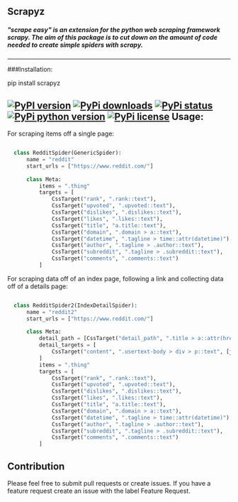 
## Scrapyz
##### "scrape easy" is an extension for the python web scraping framework scrapy. The aim of this package is to cut down on the amount of code needed to create simple spiders with scrapy.
---
###Installation:

pip install scrapyz

[![PyPI version](https://img.shields.io/pypi/v/scrapyz.svg)](https://img.shields.io/pypi/v/scrapyz.svg)
[![PyPi downloads](https://img.shields.io/pypi/dm/scrapyz.svg)](https://img.shields.io/pypi/dm/scrapyz.svg)
[![PyPi status](https://img.shields.io/pypi/status/scrapyz.svg)](https://img.shields.io/pypi/status/scrapyz.svg)
[![PyPi python version](https://img.shields.io/pypi/pyversions/scrapyz.svg)](https://img.shields.io/pypi/pyversions/scrapyz.svg)
[![PyPi license](https://img.shields.io/pypi/l/scrapyz.svg)](https://img.shields.io/pypi/l/scrapyz.svg)
Usage:
------
For scraping items off a single page:
```python

  class RedditSpider(GenericSpider):
      name = "reddit"
      start_urls = ["https://www.reddit.com/"]
  
      class Meta:
          items = ".thing"
          targets = [
              CssTarget("rank", ".rank::text"),
              CssTarget("upvoted", ".upvoted::text"),
              CssTarget("dislikes", ".dislikes::text"),
              CssTarget("likes", ".likes::text"),
              CssTarget("title", "a.title::text"),
              CssTarget("domain", ".domain > a::text"),
              CssTarget("datetime", ".tagline > time::attr(datetime)"),
              CssTarget("author", ".tagline > .author::text"),
              CssTarget("subreddit", ".tagline > .subreddit::text"),
              CssTarget("comments", ".comments::text")
          ]
```

For scraping data off of an index page, following a link and collecting data off of a details page:  
```python

  class RedditSpider2(IndexDetailSpider):
      name = "reddit2"
      start_urls = ["https://www.reddit.com/"]
  
      class Meta:
          detail_path = [CssTarget("detail_path", ".title > a::attr(href)", [absolute_url])]
          detail_targets = [
              CssTarget("content", ".usertext-body > div > p::text", [join]),
          ]
          items = ".thing"
          targets = [
              CssTarget("rank", ".rank::text"),
              CssTarget("upvoted", ".upvoted::text"),
              CssTarget("dislikes", ".dislikes::text"),
              CssTarget("likes", ".likes::text"),
              CssTarget("title", "a.title::text"),
              CssTarget("domain", ".domain > a::text"),
              CssTarget("datetime", ".tagline > time::attr(datetime)"),
              CssTarget("author", ".tagline > .author::text"),
              CssTarget("subreddit", ".tagline > .subreddit::text"),
              CssTarget("comments", ".comments::text")
          ]
```
Contribution
-----------
Please feel free to submit pull requests or create issues. If you have a feature request create an issue with the label Feature Request.

